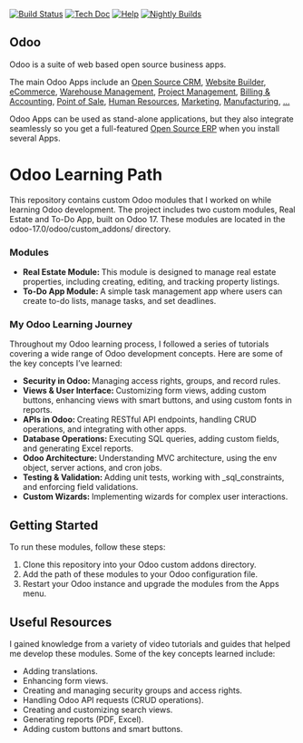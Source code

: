 [![Build Status](https://runbot.odoo.com/runbot/badge/flat/1/master.svg)](https://runbot.odoo.com/runbot)
[![Tech Doc](https://img.shields.io/badge/master-docs-875A7B.svg?style=flat&colorA=8F8F8F)](https://www.odoo.com/documentation/17.0)
[![Help](https://img.shields.io/badge/master-help-875A7B.svg?style=flat&colorA=8F8F8F)](https://www.odoo.com/forum/help-1)
[![Nightly Builds](https://img.shields.io/badge/master-nightly-875A7B.svg?style=flat&colorA=8F8F8F)](https://nightly.odoo.com/)

Odoo
----

Odoo is a suite of web based open source business apps.

The main Odoo Apps include an <a href="https://www.odoo.com/page/crm">Open Source CRM</a>,
<a href="https://www.odoo.com/app/website">Website Builder</a>,
<a href="https://www.odoo.com/app/ecommerce">eCommerce</a>,
<a href="https://www.odoo.com/app/inventory">Warehouse Management</a>,
<a href="https://www.odoo.com/app/project">Project Management</a>,
<a href="https://www.odoo.com/app/accounting">Billing &amp; Accounting</a>,
<a href="https://www.odoo.com/app/point-of-sale-shop">Point of Sale</a>,
<a href="https://www.odoo.com/app/employees">Human Resources</a>,
<a href="https://www.odoo.com/app/social-marketing">Marketing</a>,
<a href="https://www.odoo.com/app/manufacturing">Manufacturing</a>,
<a href="https://www.odoo.com/">...</a>

Odoo Apps can be used as stand-alone applications, but they also integrate seamlessly so you get
a full-featured <a href="https://www.odoo.com">Open Source ERP</a> when you install several Apps.



# Odoo Learning Path
This repository contains custom Odoo modules that I worked on while learning Odoo development. The project includes two custom modules, Real Estate and To-Do App, built on Odoo 17. These modules are located in the odoo-17.0/odoo/custom_addons/ directory.

<h3>Modules</h3>
<ul>
  <li><b>Real Estate Module: </b>This module is designed to manage real estate properties, including creating, editing, and tracking property listings.</li>
  <li><b>To-Do App Module: </b>A simple task management app where users can create to-do lists, manage tasks, and set deadlines.</li>
</ul>


<h3>My Odoo Learning Journey</h3>
Throughout my Odoo learning process, I followed a series of tutorials covering a wide range of Odoo development concepts. Here are some of the key concepts I’ve learned:
<ul>
  <li><b>Security in Odoo: </b>Managing access rights, groups, and record rules.</li>
  <li><b>Views & User Interface: </b>Customizing form views, adding custom buttons, enhancing views with smart buttons, and using custom fonts in reports.</li>
  <li><b>APIs in Odoo: </b>Creating RESTful API endpoints, handling CRUD operations, and integrating with other apps.</li>
  <li><b>Database Operations: </b>Executing SQL queries, adding custom fields, and generating Excel reports.</li>
  <li><b>Odoo Architecture: </b>Understanding MVC architecture, using the env object, server actions, and cron jobs.</li>
  <li><b>Testing & Validation: </b>Adding unit tests, working with _sql_constraints, and enforcing field validations.</li>
  <li><b>Custom Wizards: </b>Implementing wizards for complex user interactions.</li>
</ul>





<h2>Getting Started</h2>
<p>To run these modules, follow these steps:</p>
<ol>
    <li>Clone this repository into your Odoo custom addons directory.</li>
    <li>Add the path of these modules to your Odoo configuration file.</li>
    <li>Restart your Odoo instance and upgrade the modules from the Apps menu.</li>
</ol>





<h2>Useful Resources</h2>
<p>I gained knowledge from a variety of video tutorials and guides that helped me develop these modules. Some of the key concepts learned include:</p>
<ul>
    <li>Adding translations.</li>
    <li>Enhancing form views.</li>
    <li>Creating and managing security groups and access rights.</li>
    <li>Handling Odoo API requests (CRUD operations).</li>
    <li>Creating and customizing search views.</li>
    <li>Generating reports (PDF, Excel).</li>
    <li>Adding custom buttons and smart buttons.</li>
</ul>

